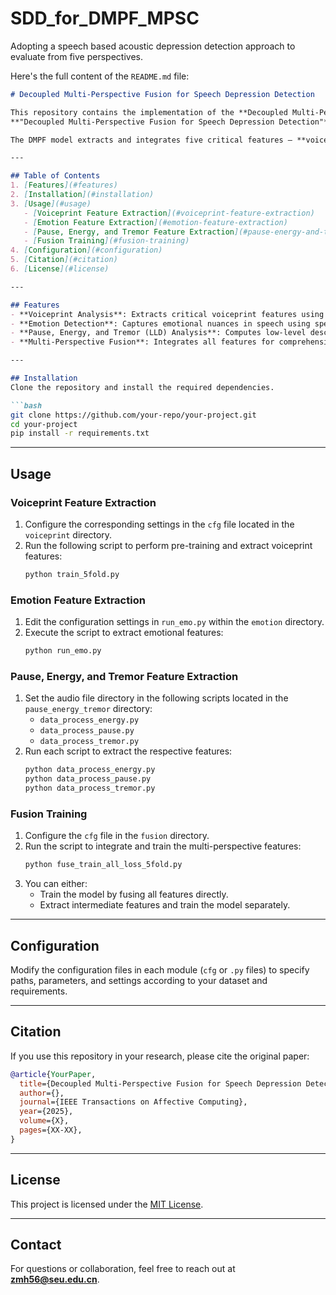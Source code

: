 # SDD_for_DMPF_MPSC
Adopting a speech based acoustic depression detection approach to evaluate from five perspectives.

Here's the full content of the `README.md` file:

```markdown
# Decoupled Multi-Perspective Fusion for Speech Depression Detection

This repository contains the implementation of the **Decoupled Multi-Perspective Fusion (DMPF) model** proposed in the IEEE Transactions on Affective Computing article:  
**"Decoupled Multi-Perspective Fusion for Speech Depression Detection"**.  

The DMPF model extracts and integrates five critical features — **voiceprint**, **emotion**, **pause**, **energy**, and **tremor** — based on multi-perspective clinical manifestations. It provides a comprehensive framework for identifying speech depression using multi-view feature extraction and fusion.

---

## Table of Contents
1. [Features](#features)
2. [Installation](#installation)
3. [Usage](#usage)
   - [Voiceprint Feature Extraction](#voiceprint-feature-extraction)
   - [Emotion Feature Extraction](#emotion-feature-extraction)
   - [Pause, Energy, and Tremor Feature Extraction](#pause-energy-and-tremor-feature-extraction)
   - [Fusion Training](#fusion-training)
4. [Configuration](#configuration)
5. [Citation](#citation)
6. [License](#license)

---

## Features
- **Voiceprint Analysis**: Extracts critical voiceprint features using a pre-trained model.
- **Emotion Detection**: Captures emotional nuances in speech using specialized feature extraction techniques.
- **Pause, Energy, and Tremor (LLD) Analysis**: Computes low-level descriptors for speech pauses, energy fluctuations, and tremors.
- **Multi-Perspective Fusion**: Integrates all features for comprehensive depression detection.

---

## Installation
Clone the repository and install the required dependencies.

```bash
git clone https://github.com/your-repo/your-project.git
cd your-project
pip install -r requirements.txt
```

---

## Usage

### Voiceprint Feature Extraction
1. Configure the corresponding settings in the `cfg` file located in the `voiceprint` directory.
2. Run the following script to perform pre-training and extract voiceprint features:
   ```bash
   python train_5fold.py
   ```

### Emotion Feature Extraction
1. Edit the configuration settings in `run_emo.py` within the `emotion` directory.
2. Execute the script to extract emotional features:
   ```bash
   python run_emo.py
   ```

### Pause, Energy, and Tremor Feature Extraction
1. Set the audio file directory in the following scripts located in the `pause_energy_tremor` directory:
   - `data_process_energy.py`
   - `data_process_pause.py`
   - `data_process_tremor.py`
2. Run each script to extract the respective features:
   ```bash
   python data_process_energy.py
   python data_process_pause.py
   python data_process_tremor.py
   ```

### Fusion Training
1. Configure the `cfg` file in the `fusion` directory.
2. Run the script to integrate and train the multi-perspective features:
   ```bash
   python fuse_train_all_loss_5fold.py
   ```
3. You can either:
   - Train the model by fusing all features directly.
   - Extract intermediate features and train the model separately.

---

## Configuration
Modify the configuration files in each module (`cfg` or `.py` files) to specify paths, parameters, and settings according to your dataset and requirements.

---

## Citation
If you use this repository in your research, please cite the original paper:

```bibtex
@article{YourPaper,
  title={Decoupled Multi-Perspective Fusion for Speech Depression Detection},
  author={},
  journal={IEEE Transactions on Affective Computing},
  year={2025},
  volume={X},
  pages={XX-XX},
}
```

---

## License
This project is licensed under the [MIT License](LICENSE).

---

## Contact
For questions or collaboration, feel free to reach out at **zmh56@seu.edu.cn**.
